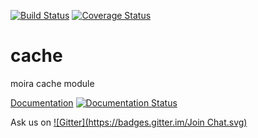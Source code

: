 [![Build Status](https://travis-ci.org/moira-alert/cache.svg?branch=master)](https://travis-ci.org/moira-alert/cache)
[![Coverage Status](https://coveralls.io/repos/moira-alert/cache/badge.svg?branch=master&service=github)](https://coveralls.io/github/moira-alert/cache?branch=master)

# cache
moira cache module

[Documentation](http://moira.readthedocs.org) [![Documentation Status](https://readthedocs.org/projects/moira/badge/?version=latest)](http://moira.readthedocs.org/en/latest/?badge=latest)

Ask us on [![Gitter](https://badges.gitter.im/Join Chat.svg)](https://gitter.im/moira-alert/moira?utm_source=badge&utm_medium=badge&utm_campaign=badge)
